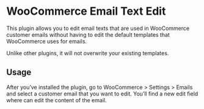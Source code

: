 # WooCommerce Email Text Edit

This plugin allows you to edit email texts that are used in WooCommerce customer emails without having to edit the default templates that WooCommerce uses for emails. 

Unlike other plugins, it will not overwrite your existing templates.

## Usage

After you’ve installed the plugin, go to WooCommerce > Settings > Emails and select a customer email that you want to edit. You’ll find a new edit field where can edit the content of the email.
